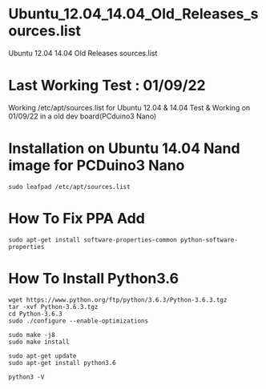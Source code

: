 # Ubuntu_12.04_14.04_Old_Releases_sources.list
Ubuntu 12.04 14.04 Old Releases sources.list

# Last Working Test : 01/09/22

Working /etc/apt/sources.list for Ubuntu 12.04 & 14.04
Test & Working on 01/09/22 in a old dev board(PCduino3 Nano)

# Installation on Ubuntu 14.04 Nand image for PCDuino3 Nano

    sudo leafpad /etc/apt/sources.list

# How To Fix PPA Add

    sudo apt-get install software-properties-common python-software-properties
    
# How To Install Python3.6
    wget https://www.python.org/ftp/python/3.6.3/Python-3.6.3.tgz
    tar -xvf Python-3.6.3.tgz
    cd Python-3.6.3
    sudo ./configure --enable-optimizations
    
    sudo make -j8
    sudo make install

    sudo apt-get update
    sudo apt-get install python3.6

    python3 -V
    
    
